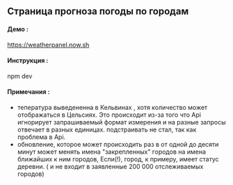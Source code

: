 ## Страница прогноза погоды по городам
#### Демо : 
https://weatherpanel.now.sh

#### Инструкция :
 npm dev
 
#### Примечания :
 - тепература выведененна в Кельвинах , хотя количество может отображаться в Цельсиях.
  Это происходит из-за того что Api игнорирует запрашиваемый формат измерения и на 
 разные запросы отвечает в разных единицах. подстраивать не стал, так как проблема в Api.
 - обновление, которое может происходить раз в от одной до десяти минут может менять имена "закрепленных" городов
  на имена ближайших к ним городов,  Если(!), город, к примеру, имеет статус деревни. 
  ( и не входит в заявленные 200 000 отслеживаемых городов)
 
 
